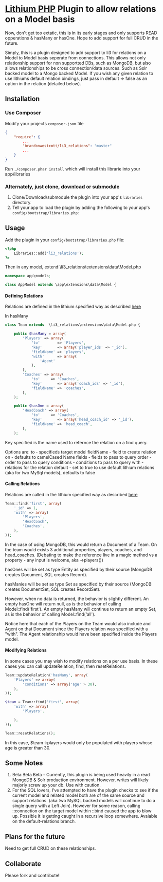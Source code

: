 # [Lithium PHP](http://lithify.me) Plugin to allow relations on a Model basis

Now, don't get too extatic, this is in its early stages and only supports READ opperations & hasMany or hasOne. Hope to add support for full CRUD in the future.

Simply, this is a plugin designed to add support to li3 for relations on a Model to Model basis seperate from connections. This allows not only relationship support for non supportted DBs, such as MongoDB, but also allows relationships to be cross connection/data sources. Such as Solr backed model to a Mongo backed Model. If you wish any given relation to use lithiums default relation bindings, just pass in default => false as an option in the relation (detailed below).

## Installation

### Use Composer
Modify your projects `composer.json` file

~~~ json
{
    "require": {
    	...
        "brandonwestcott/li3_relations": "master"
        ...
    }
}
~~~

Run `./composer.phar install` which will install this librarie into your app/libraries

### Alternately, just clone, download or submodule
1. Clone/Download/submodule the plugin into your app's ``libraries`` directory.
2. Tell your app to load the plugin by adding the following to your app's ``config/bootstrap/libraries.php``:

## Usage

Add the plugin in your `config/bootstrap/libraries.php` file:

~~~ php
<?php
	Libraries::add('li3_relations');
?>
~~~

Then in any model, extend \li3_relations\extensions\data\Model.php
~~~ php
namespace app\models;

class AppModel extends \app\extensions\data\Model {

~~~

#### Defining Relations

Relations are defined in the lithium specified way as described [here](http://lithify.me/docs/manual/working-with-data/relationships.wiki)

In hasMany

~~~ php
class Team extends  \li3_relations\extensions\data\Model.php {

	public $hasMany = array(
		'Players' => array(
			'to'        => 'Players',
			'key'       => array('player_ids' => '_id'),
			'fieldName' => 'players',
			'with' 		=> array(
				'Agent'
			),
 		),
		'Coaches' => array(
			'to'     => 'Coaches',
			'key'       => array('coach_ids' => '_id'),
			'fieldName' => 'coaches',
		),
	);

	public $hasOne = array(
		'HeadCoach' => array(
			'to'     => 'Coaches',
			'key'       => array('head_coach_id' => '_id'),
			'fieldName' => 'head_coach',
		),
	);

~~~

Key specified is the name used to refernce the relation on a find query.

Options are:
to     		- specifieds target model
fieldName   - field to create relation on - defaults to camelCased Name
fields 		- fields to pass to query
order  		- order to pass to query
conditions  - conditions to pass to query
with 		- relations for the relation
default     - set to true to use default lithium relations (aka for two MySql models), defaults to false

#### Calling Relations

Relations are called in the lithium specified way as described [here](http://lithify.me/docs/manual/working-with-data/relationships.wiki)

~~~ php
Team::find('first', array(
	'_id' => 1,
	'with' => array(
		'Players',
		'HeadCoach',
		'Coaches',
	),
));
~~~

In the case of using MongoDB, this would return a Document of a Team. On the team would exists 3 additional properties, players, coaches, and head_coaches. (Debating to make the reference live in a magic method vs a property - any input is welcome, aka ->players())

hasOnes will be set as type Entity as specified by their source (MongoDB creates Document, SQL creates Record).

hasManies will be set as type Set as specified by their source (MongoDB creates DocumentSet, SQL creates RecordSet).

However, when no data is returned, the behavior is slightly different. An empty hasOne will return null, as is the behavior of calling Model::find('first'). An empty hasMany will continue to return an empty Set, as is the behavior of calling Model::find('all').

Notice here that each of the Players on the Team would also include and Agent on that Document since the Players relation was specified with a "with". The Agent relationship would have been specified inside the Players model.


#### Modifying Relations
In some cases you may wish to modify relations on a per use basis. In these cases you can call updateRelation, find, then resetRelations.

~~~ php
Team::updateRelation('hasMany', array(
	'Players' => array(
		'conditions' => array('age' > 30),
	),
));

$team = Team::find('first', array(
	'with' => array(
		'Players',

	),
));

Team::resetRelations();
~~~

In this case, $team->players would only be populated with players whose age is greater than 30.


## Some Notes
1. Beta Beta Beta - Currently, this plugin is being used heavily in a read MongoDB & Solr production environment. However, writes will likely majorly screw up your db. Use with caution.
2.  For the SQL lovers, I've attempted to have the plugin checks to see if the current model and related model both are of the same source and support relations. (aka two MySQL backed models will continue to do a single query with a Left Join). However for some reason, calling ::connection on the target model within ::bind caused the app to blow up. Possible it is getting caught in a recursive loop somewhere. Avaiable on the default-relations branch.

## Plans for the future
Need to get full CRUD on these relationships.

## Collaborate
Please fork and contribute!